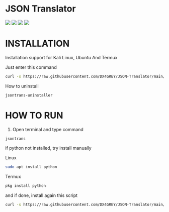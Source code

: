 # JSON Translator
<img src="https://img.shields.io/badge/Python-3.11-red"></img> <img src="https://img.shields.io/badge/JSON Translator-BETA-blue"></img> <img src="https://img.shields.io/badge/Kali Linux-2023.1-green"></img> <img src="https://img.shields.io/badge/Ubuntu-20.04-yellow"></img><br>

# INSTALLATION
  
Installation support for Kali Linux, Ubuntu And Termux

Just enter this command
```bash
curl -s https://raw.githubusercontent.com/DX4GREY/JSON-Translator/main/install.sh | bash -s
```

How to uninstall
```bash
jsontrans-uninstaller
```

# HOW TO RUN
1. Open terminal and type command
```bash
jsontrans
```

if python not installed, try install manually

Linux
```bash
sudo apt install python
```
Termux
```bash
pkg install python
```

and if done, install again this script
```bash
curl -s https://raw.githubusercontent.com/DX4GREY/JSON-Translator/main/install.sh | bash -s
```